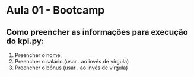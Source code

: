 # Aula 01 - Bootcamp

## Como preencher as informações para execução do kpi.py:

1) Preencher o nome;
2) Preencher o salário (usar . ao invés de vírgula)
3) Preencher o bônus (usar . ao invés de vírgula)